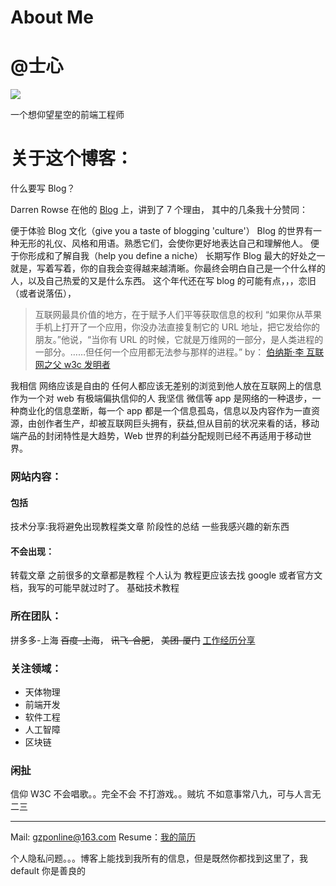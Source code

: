 # About Me

# @士心

![](http://morning.rocks/wp-content/uploads/2016/09/98.png)

一个想仰望星空的前端工程师

# 关于这个博客：

什么要写 Blog？

Darren Rowse 在他的 [Blog](https://problogger.com/7-reasons-why-personal-blogs-rock/) 上，讲到了 7 个理由，
其中的几条我十分赞同：

便于体验 Blog 文化（give you a taste of blogging 'culture'）
Blog 的世界有一种无形的礼仪、风格和用语。熟悉它们，会使你更好地表达自己和理解他人。
便于你形成和了解自我（help you define a niche）
长期写作 Blog 最大的好处之一就是，写着写着，你的自我会变得越来越清晰。你最终会明白自己是一个什么样的人，以及自己热爱的又是什么东西。
这个年代还在写 blog 的可能有点，，，恋旧（或者说落伍），

> 互联网最具价值的地方，在于赋予人们平等获取信息的权利
> “如果你从苹果手机上打开了一个应用，你没办法直接复制它的 URL 地址，把它发给你的朋友。”他说，“当你有 URL 的时候，它就是万维网的一部分，是人类进程的一部分。……但任何一个应用都无法参与那样的进程。”
> by： [伯纳斯·李 互联网之父 w3c 发明者](https://baike.baidu.com/item/%E8%92%82%E5%A7%86%C2%B7%E4%BC%AF%E7%BA%B3%E6%96%AF%C2%B7%E6%9D%8E/8868412?fr=aladdin)

我相信 网络应该是自由的 任何人都应该无差别的浏览到他人放在互联网上的信息
作为一个对 web 有极端偏执信仰的人 我坚信 微信等 app 是网络的一种退步，一种商业化的信息垄断，每一个 app 都是一个信息孤岛，信息以及内容作为一直资源，由创作者生产，却被互联网巨头拥有，获益,但从目前的状况来看的话，移动端产品的封闭特性是大趋势，Web 世界的利益分配规则已经不再适用于移动世界。

### 网站内容：

#### 包括

技术分享:我将避免出现教程类文章
阶段性的总结
一些我感兴趣的新东西

#### 不会出现：

转载文章 之前很多的文章都是教程 个人认为 教程更应该去找 google 或者官方文档，我写的可能早就过时了。
基础技术教程

### 所在团队：

拼多多-上海
<del>百度-上海</del>，
<del>讯飞-合肥</del>，
<del>美团-厦门</del>
[工作经历分享](https://gzponline.github.io/2018/02/14/%E5%AE%9E%E4%B9%A0%E7%BB%8F%E5%8E%86%E6%80%BB%E7%BB%93/)

### 关注领域：

- 天体物理
- 前端开发
- 软件工程
- 人工智障
- 区块链

### 闲扯

信仰 W3C
不会唱歌。。完全不会
不打游戏。。贼坑
不如意事常八九，可与人言无二三

---

Mail: <a href= "mailto:gzponline@163.com">gzponline@163.com</a>
Resume：<a href="../file/resume.pdf">我的简历</a>

个人隐私问题。。。博客上能找到我所有的信息，但是既然你都找到这里了，我 default 你是善良的
